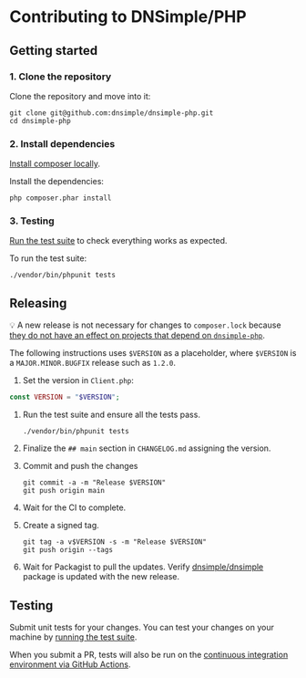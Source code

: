 # Contributing to DNSimple/PHP

## Getting started

### 1. Clone the repository

Clone the repository and move into it:

```shell
git clone git@github.com:dnsimple/dnsimple-php.git
cd dnsimple-php
```

### 2. Install dependencies

[Install composer locally](https://getcomposer.org/doc/00-intro.md#locally).

Install the dependencies:

```shell
php composer.phar install
```

### 3. Testing

[Run the test suite](#testing) to check everything works as expected.

To run the test suite:

```shell
./vendor/bin/phpunit tests
```

## Releasing

:bulb: A new release is not necessary for changes to `composer.lock` because [they do not have an effect on projects that depend on `dnsimple-php`](https://getcomposer.org/doc/02-libraries.md#lock-file).

The following instructions uses `$VERSION` as a placeholder, where `$VERSION` is a `MAJOR.MINOR.BUGFIX` release such as `1.2.0`.

1. Set the version in `Client.php`:
 
```php
const VERSION = "$VERSION";
```

1. Run the test suite and ensure all the tests pass.
 
    ```shell
    ./vendor/bin/phpunit tests
    ```
 
1. Finalize the `## main` section in `CHANGELOG.md` assigning the version.

1. Commit and push the changes

    ```shell
    git commit -a -m "Release $VERSION"
    git push origin main
    ```

1. Wait for the CI to complete.

1. Create a signed tag.

    ```shell
    git tag -a v$VERSION -s -m "Release $VERSION"
    git push origin --tags
    ```

1. Wait for Packagist to pull the updates. Verify [dnsimple/dnsimple](https://packagist.org/packages/dnsimple/dnsimple) package is updated with the new release.

## Testing

Submit unit tests for your changes. You can test your changes on your machine by [running the test suite](#testing).

When you submit a PR, tests will also be run on the [continuous integration environment via GitHub Actions](https://github.com/dnsimple/dnsimple-php/actions).
